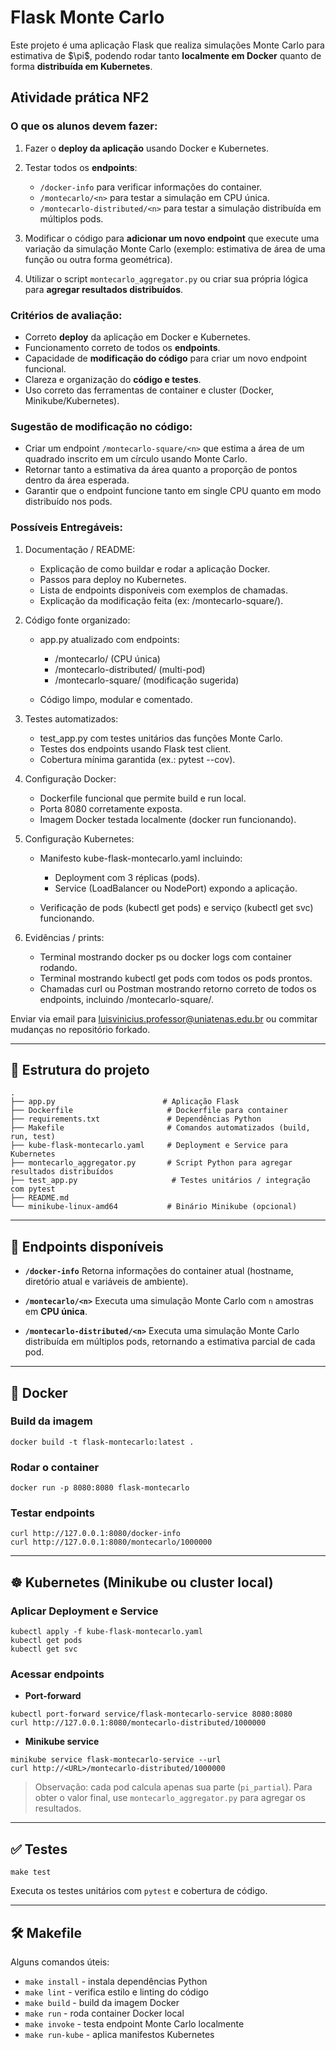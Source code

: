 # Flask Monte Carlo

Este projeto é uma aplicação Flask que realiza simulações Monte Carlo para estimativa de \$\pi\$, podendo rodar tanto **localmente em Docker** quanto de forma **distribuída em Kubernetes**.

## Atividade prática NF2

### O que os alunos devem fazer:

1. Fazer o **deploy da aplicação** usando Docker e Kubernetes.
2. Testar todos os **endpoints**:

   * `/docker-info` para verificar informações do container.
   * `/montecarlo/<n>` para testar a simulação em CPU única.
   * `/montecarlo-distributed/<n>` para testar a simulação distribuída em múltiplos pods.
3. Modificar o código para **adicionar um novo endpoint** que execute uma variação da simulação Monte Carlo (exemplo: estimativa de área de uma função ou outra forma geométrica).
4. Utilizar o script `montecarlo_aggregator.py` ou criar sua própria lógica para **agregar resultados distribuídos**.

### Critérios de avaliação:

* Correto **deploy** da aplicação em Docker e Kubernetes.
* Funcionamento correto de todos os **endpoints**.
* Capacidade de **modificação do código** para criar um novo endpoint funcional.
* Clareza e organização do **código e testes**.
* Uso correto das ferramentas de container e cluster (Docker, Minikube/Kubernetes).

### Sugestão de modificação no código:

* Criar um endpoint `/montecarlo-square/<n>` que estima a área de um quadrado inscrito em um círculo usando Monte Carlo.
* Retornar tanto a estimativa da área quanto a proporção de pontos dentro da área esperada.
* Garantir que o endpoint funcione tanto em single CPU quanto em modo distribuído nos pods.

### Possíveis Entregáveis:

1. Documentação / README:

   * Explicação de como buildar e rodar a aplicação Docker.
   * Passos para deploy no Kubernetes.
   * Lista de endpoints disponíveis com exemplos de chamadas.
   * Explicação da modificação feita (ex: /montecarlo-square/<n>).

2. Código fonte organizado:

   * app.py atualizado com endpoints:

     * /montecarlo/<n> (CPU única)
     * /montecarlo-distributed/<n> (multi-pod)
     * /montecarlo-square/<n> (modificação sugerida)
   * Código limpo, modular e comentado.

3. Testes automatizados:

   * test\_app.py com testes unitários das funções Monte Carlo.
   * Testes dos endpoints usando Flask test client.
   * Cobertura mínima garantida (ex.: pytest --cov).

4. Configuração Docker:

   * Dockerfile funcional que permite build e run local.
   * Porta 8080 corretamente exposta.
   * Imagem Docker testada localmente (docker run funcionando).

5. Configuração Kubernetes:

   * Manifesto kube-flask-montecarlo.yaml incluindo:

     * Deployment com 3 réplicas (pods).
     * Service (LoadBalancer ou NodePort) expondo a aplicação.
   * Verificação de pods (kubectl get pods) e serviço (kubectl get svc) funcionando.

6. Evidências / prints:

   * Terminal mostrando docker ps ou docker logs com container rodando.
   * Terminal mostrando kubectl get pods com todos os pods prontos.
   * Chamadas curl ou Postman mostrando retorno correto de todos os endpoints, incluindo /montecarlo-square/<n>.

Enviar via email para luisvinicius.professor@uniatenas.edu.br ou commitar mudanças no repositório forkado.

---

## 📝 Estrutura do projeto

```
.
├── app.py                        # Aplicação Flask
├── Dockerfile                     # Dockerfile para container
├── requirements.txt               # Dependências Python
├── Makefile                       # Comandos automatizados (build, run, test)
├── kube-flask-montecarlo.yaml     # Deployment e Service para Kubernetes
├── montecarlo_aggregator.py       # Script Python para agregar resultados distribuídos
├── test_app.py                     # Testes unitários / integração com pytest
├── README.md
└── minikube-linux-amd64           # Binário Minikube (opcional)
```

---

## 🚀 Endpoints disponíveis

* **`/docker-info`**
  Retorna informações do container atual (hostname, diretório atual e variáveis de ambiente).

* **`/montecarlo/<n>`**
  Executa uma simulação Monte Carlo com `n` amostras em **CPU única**.

* **`/montecarlo-distributed/<n>`**
  Executa uma simulação Monte Carlo distribuída em múltiplos pods, retornando a estimativa parcial de cada pod.

---

## 🐳 Docker

### Build da imagem

```
docker build -t flask-montecarlo:latest .
```

### Rodar o container

```
docker run -p 8080:8080 flask-montecarlo
```

### Testar endpoints

```
curl http://127.0.0.1:8080/docker-info
curl http://127.0.0.1:8080/montecarlo/1000000
```

---

## ☸️ Kubernetes (Minikube ou cluster local)

### Aplicar Deployment e Service

```
kubectl apply -f kube-flask-montecarlo.yaml
kubectl get pods
kubectl get svc
```

### Acessar endpoints

* **Port-forward**

```
kubectl port-forward service/flask-montecarlo-service 8080:8080
curl http://127.0.0.1:8080/montecarlo-distributed/1000000
```

* **Minikube service**

```
minikube service flask-montecarlo-service --url
curl http://<URL>/montecarlo-distributed/1000000
```

> Observação: cada pod calcula apenas sua parte (`pi_partial`). Para obter o valor final, use `montecarlo_aggregator.py` para agregar os resultados.

---

## ✅ Testes

```
make test
```

Executa os testes unitários com `pytest` e cobertura de código.

---

## 🛠 Makefile

Alguns comandos úteis:

* `make install` - instala dependências Python
* `make lint` - verifica estilo e linting do código
* `make build` - build da imagem Docker
* `make run` - roda container Docker local
* `make invoke` - testa endpoint Monte Carlo localmente
* `make run-kube` - aplica manifestos Kubernetes

